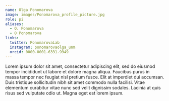 ```yaml
---
name: Olga Ponomarova
image: images/Ponomarova_profile_picture.jpg
role: pi
aliases:
  - O. Ponomarova
  - O Ponomarova
links:
  twitter: PonomarovaLab
  instagram: ponomarovaolga_unm
  orcid: 0000-0001-6331-9949
---
```


Lorem ipsum dolor sit amet, consectetur adipiscing elit, sed do eiusmod tempor incididunt ut labore et dolore magna aliqua.
Faucibus purus in massa tempor nec feugiat nisl pretium fusce.
Elit at imperdiet dui accumsan.
Duis tristique sollicitudin nibh sit amet commodo nulla facilisi.
Vitae elementum curabitur vitae nunc sed velit dignissim sodales.
Lacinia at quis risus sed vulputate odio ut.
Magna eget est lorem ipsum.
